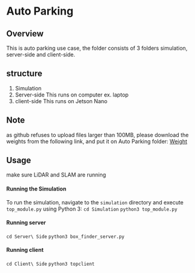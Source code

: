 # Auto Parking 

## Overview
This is auto parking use case, the folder consists of 3 folders simulation, server-side and client-side.

## structure
1. Simulation
2. Server-side
    This runs on computer ex. laptop
3. client-side
    This runs on Jetson Nano

## Note
as github refuses to upload files larger than 100MB, please download the weights from the following link, and put it on Auto Parking folder:
[Weight](https://drive.google.com/file/d/1pmd_C4H4LU6yaaCp-9oc2e_vJ06283X_/view?usp=sharing)

## Usage

make sure LiDAR and SLAM are running

#### Running the Simulation
To run the simulation, navigate to the `simulation` directory and execute `top_module.py` using Python 3:
`cd Simulation`
`python3 top_module.py`

#### Running server
`cd Server\ Side`
`python3 box_finder_server.py`

#### Running client
`cd Client\ Side`
`python3 topclient `
